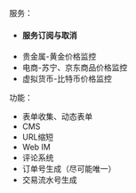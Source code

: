服务：
* #### 服务订阅与取消
* 贵金属-黄金价格监控
* 电商-苏宁、京东商品价格监控
* 虚拟货币-比特币价格监控

功能：
* 表单收集、动态表单
* CMS
* URL缩短
* Web IM
* 评论系统
* 订单号生成（尽可能唯一）
* 交易流水号生成
